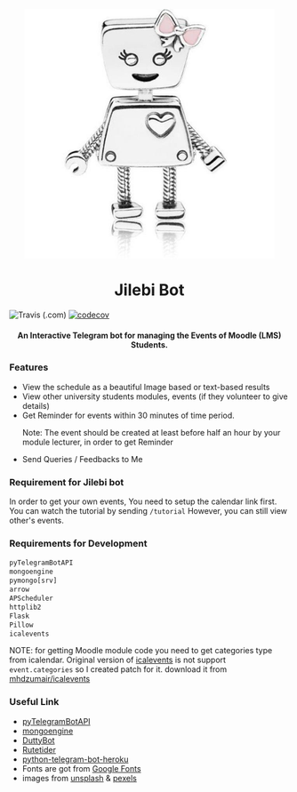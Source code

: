 <p align="center">
    <img src="images/photo_2020-12-08_13-26-48.jpg" width=450 height=450 align=center>
</p>
<h1 align="center">Jilebi Bot</h1>

![Travis (.com)](https://img.shields.io/travis/com/mhdzumair/Jilebi-Bot)
[![codecov](https://codecov.io/gh/mhdzumair/Jilebi-Bot/branch/main/graph/badge.svg?token=P8BDN38VQ6)](https://codecov.io/gh/mhdzumair/Jilebi-Bot)

<h4 align="center">An Interactive Telegram bot for managing the Events of Moodle (LMS) Students.</h4>

### Features
* View the schedule as a beautiful Image based or text-based results
* View other university students modules, events (if they volunteer to give details)
* Get Reminder for events within 30 minutes of time period.<p color="red"> Note: The event should be created at least before half an hour by your module lecturer, in order to get Reminder</p>
* Send Queries / Feedbacks to Me

### Requirement for Jilebi bot
In order to get your own events, You need to setup the calendar link first.
You can watch the tutorial by sending `/tutorial`
However, you can still view other's events.

### Requirements for Development
    pyTelegramBotAPI
    mongoengine
    pymongo[srv]
    arrow
    APScheduler
    httplib2
    Flask
    Pillow
    icalevents
NOTE: for getting Moodle module code you need to get categories type from icalendar.
      Original version of [icalevents](https://github.com/irgangla/icalevents) is not support `event.categories` so I created patch for it.
      download it from [mhdzumair/icalevents](https://github.com/mhdzumair/icalevents.git)

### Useful Link
* [pyTelegramBotAPI](https://github.com/eternnoir/pyTelegramBotAPI)
* [mongoengine](http://docs.mongoengine.org/tutorial.html)
* [DuttyBot](https://github.com/dmytrostriletskyi/DuttyBot.git)
* [Rutetider](https://github.com/dmytrostriletskyi/Rutetider)
* [python-telegram-bot-heroku](https://github.com/liuhh02/python-telegram-bot-heroku)
* Fonts are got from [Google Fonts](https://fonts.google.com/)
* images from [unsplash](https://unsplash.com/s/photos/paper-and-laptop) & [pexels](https://www.pexels.com/search/paper%20and%20pen/) 
